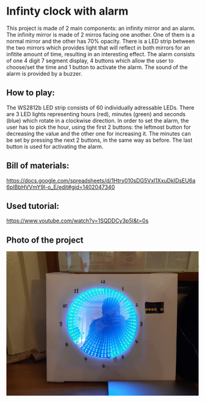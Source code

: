 # Infinty clock with alarm

This project is made of 2 main components: an infinity mirror and an alarm.
The infinity mirror is made of 2 mirros facing one another. One of them is a normal mirror and the other has 70% opacity. There is a LED strip between the two mirrors which provides light that will reflect in both mirrors for an infitite amount of time, resulting in an interesting effect. The alarm consists of one 4 digit 7 segment display, 4 buttons which allow the user to choose/set the time and 1 button to activate the alarm. The sound of the alarm is provided by a buzzer.   

## How to play: 
The WS2812b LED strip consists of 60 individually adressable LEDs. There are 3 LED lights representing hours (red), minutes (green) and seconds (blue) which rotate in a clockwise direction. In order to set the alarm, the user has to pick the hour, using the first 2 buttons: the leftmost button for decreasing the value and the other one for increasing it. The minutes can be set by pressing the next 2 buttons, in the same way as before. The last button is used for activating the alarm. 

## Bill of materials:
https://docs.google.com/spreadsheets/d/1Htry010sDG5Vxl1XxuDkIDsEU6a6pIBbHVVmY9l-o_E/edit#gid=1402047340
 
 ## Used tutorial:
 https://www.youtube.com/watch?v=1SQDDCy3p5I&t=0s
 
 
 
 ## Photo of the project
 ![](Clock.jpeg)
 
